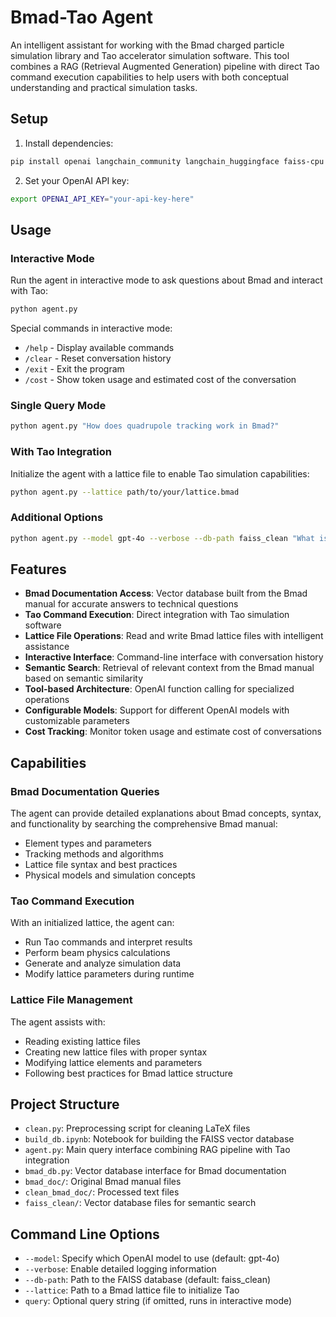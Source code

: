 # Bmad-Tao Agent

An intelligent assistant for working with the Bmad charged particle simulation library and Tao accelerator simulation software. This tool combines a RAG (Retrieval Augmented Generation) pipeline with direct Tao command execution capabilities to help users with both conceptual understanding and practical simulation tasks.

## Setup

1. Install dependencies:

```bash
pip install openai langchain_community langchain_huggingface faiss-cpu pytao
```

2. Set your OpenAI API key:

```bash
export OPENAI_API_KEY="your-api-key-here"
```

## Usage

### Interactive Mode

Run the agent in interactive mode to ask questions about Bmad and interact with Tao:

```bash
python agent.py
```

Special commands in interactive mode:
- `/help` - Display available commands
- `/clear` - Reset conversation history
- `/exit` - Exit the program
- `/cost` - Show token usage and estimated cost of the conversation

### Single Query Mode

```bash
python agent.py "How does quadrupole tracking work in Bmad?"
```

### With Tao Integration

Initialize the agent with a lattice file to enable Tao simulation capabilities:

```bash
python agent.py --lattice path/to/your/lattice.bmad
```

### Additional Options

```bash
python agent.py --model gpt-4o --verbose --db-path faiss_clean "What is a group element in Bmad?"
```

## Features

- **Bmad Documentation Access**: Vector database built from the Bmad manual for accurate answers to technical questions
- **Tao Command Execution**: Direct integration with Tao simulation software
- **Lattice File Operations**: Read and write Bmad lattice files with intelligent assistance
- **Interactive Interface**: Command-line interface with conversation history
- **Semantic Search**: Retrieval of relevant context from the Bmad manual based on semantic similarity
- **Tool-based Architecture**: OpenAI function calling for specialized operations
- **Configurable Models**: Support for different OpenAI models with customizable parameters
- **Cost Tracking**: Monitor token usage and estimate cost of conversations

## Capabilities

### Bmad Documentation Queries

The agent can provide detailed explanations about Bmad concepts, syntax, and functionality by searching the comprehensive Bmad manual:

- Element types and parameters
- Tracking methods and algorithms
- Lattice file syntax and best practices
- Physical models and simulation concepts

### Tao Command Execution

With an initialized lattice, the agent can:

- Run Tao commands and interpret results
- Perform beam physics calculations
- Generate and analyze simulation data
- Modify lattice parameters during runtime

### Lattice File Management

The agent assists with:

- Reading existing lattice files
- Creating new lattice files with proper syntax
- Modifying lattice elements and parameters
- Following best practices for Bmad lattice structure

## Project Structure

- `clean.py`: Preprocessing script for cleaning LaTeX files
- `build_db.ipynb`: Notebook for building the FAISS vector database
- `agent.py`: Main query interface combining RAG pipeline with Tao integration
- `bmad_db.py`: Vector database interface for Bmad documentation
- `bmad_doc/`: Original Bmad manual files
- `clean_bmad_doc/`: Processed text files
- `faiss_clean/`: Vector database files for semantic search

## Command Line Options

- `--model`: Specify which OpenAI model to use (default: gpt-4o)
- `--verbose`: Enable detailed logging information
- `--db-path`: Path to the FAISS database (default: faiss_clean)
- `--lattice`: Path to a Bmad lattice file to initialize Tao
- `query`: Optional query string (if omitted, runs in interactive mode)

